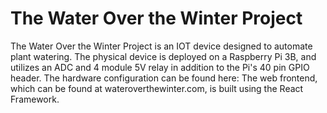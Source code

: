# The Water Over the Winter Project

The Water Over the Winter Project is an IOT device designed to automate plant watering.
The physical device is deployed on a Raspberry Pi 3B, and utilizes an ADC and 4 module 5V relay in addition to the Pi's 40 pin GPIO header.
The hardware configuration can be found here:
The web frontend, which can be found at wateroverthewinter.com, is built using the React Framework.
